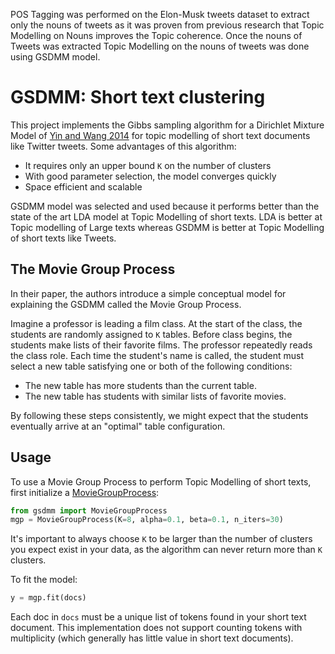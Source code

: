 

POS Tagging was performed on the Elon-Musk tweets dataset to extract only the nouns of tweets as it was proven from previous research that Topic Modelling on Nouns improves the Topic coherence. Once the nouns of Tweets was extracted Topic Modelling on the nouns of tweets was done using GSDMM model.



# GSDMM: Short text clustering

This project implements the Gibbs sampling algorithm for a Dirichlet Mixture Model of [Yin and Wang 2014](https://pdfs.semanticscholar.org/058a/d0815ce350f0e7538e00868c762be78fe5ef.pdf) for topic modelling of short text documents like Twitter tweets. 
Some advantages of this algorithm:
 - It requires only an upper bound `K` on the number of clusters
 - With good parameter selection, the model converges quickly
 - Space efficient and scalable

GSDMM model was selected and used because it performs better than the state of the art LDA model at Topic Modelling of short texts. LDA is better at Topic modelling of Large texts whereas GSDMM is better at Topic Modelling of short texts like Tweets.

## The Movie Group Process
In their paper, the authors introduce a simple conceptual model for explaining the GSDMM called the Movie Group Process.

Imagine a professor is leading a film class. At the start of the class, the students
are randomly assigned to `K` tables. Before class begins, the students make lists of
their favorite films. The professor repeatedly reads the class role. Each time the student's name is called,
the student must select a new table satisfying one or both of the following conditions:

- The new table has more students than the current table.
- The new table has students with similar lists of favorite movies.

By following these steps consistently, we might expect that the students eventually arrive at an "optimal" table configuration.

## Usage
To use a Movie Group Process to perform Topic Modelling of short texts, first initialize a [MovieGroupProcess](gsdmm/mgp.py):
```python
from gsdmm import MovieGroupProcess
mgp = MovieGroupProcess(K=8, alpha=0.1, beta=0.1, n_iters=30)
```
It's important to always choose `K` to be larger than the number of clusters you expect exist in your data, as the algorithm
can never return more than `K` clusters.

To fit the model:
```python
y = mgp.fit(docs)
```
Each doc in `docs` must be a unique list of tokens found in your short text document. This implementation does not support
counting tokens with multiplicity (which generally has little value in short text documents).
